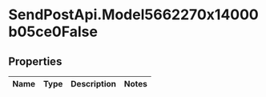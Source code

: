 # SendPostApi.Model5662270x14000b05ce0False

## Properties
Name | Type | Description | Notes
------------ | ------------- | ------------- | -------------


